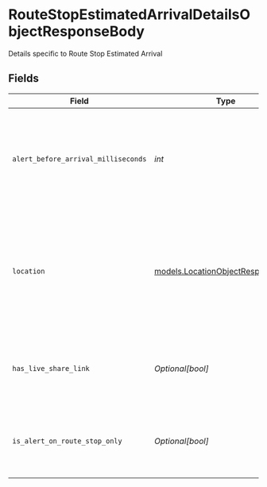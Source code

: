 # RouteStopEstimatedArrivalDetailsObjectResponseBody

Details specific to Route Stop Estimated Arrival


## Fields

| Field                                                                                                                | Type                                                                                                                 | Required                                                                                                             | Description                                                                                                          | Example                                                                                                              |
| -------------------------------------------------------------------------------------------------------------------- | -------------------------------------------------------------------------------------------------------------------- | -------------------------------------------------------------------------------------------------------------------- | -------------------------------------------------------------------------------------------------------------------- | -------------------------------------------------------------------------------------------------------------------- |
| `alert_before_arrival_milliseconds`                                                                                  | *int*                                                                                                                | :heavy_check_mark:                                                                                                   | Time threshold for when to send an alert. Sends an alert when the ETA is less than the threshold.                    | 300000                                                                                                               |
| `location`                                                                                                           | [models.LocationObjectResponseBody](../models/locationobjectresponsebody.md)                                         | :heavy_check_mark:                                                                                                   | A location. Polygon and Circle is deprecated, but may be set for old Alerts. At least one location must be selected. |                                                                                                                      |
| `has_live_share_link`                                                                                                | *Optional[bool]*                                                                                                     | :heavy_minus_sign:                                                                                                   | If true, will include a live sharing link in the alert. Defaults to false.                                           | true                                                                                                                 |
| `is_alert_on_route_stop_only`                                                                                        | *Optional[bool]*                                                                                                     | :heavy_minus_sign:                                                                                                   | If true, will only alert if the vehicle is en-route to the stop. Defaults to false.                                  | true                                                                                                                 |